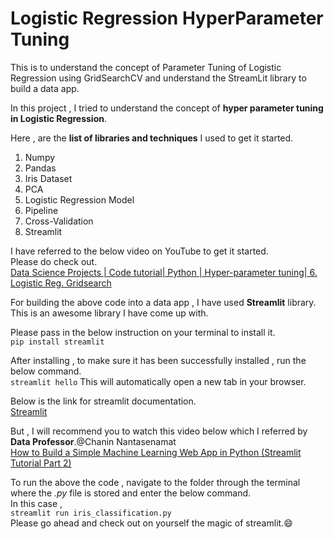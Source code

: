 # Logistic Regression HyperParameter Tuning
This is to understand the concept of Parameter Tuning of Logistic Regression using GridSearchCV and understand the StreamLit library to build a data app.

In this project , I tried to understand the concept of **hyper parameter tuning in Logistic Regression**.</br>

Here , are the **list of libraries and techniques** I used to get it started.

1. Numpy 
2. Pandas
3. Iris Dataset
4. PCA 
5. Logistic Regression Model 
6. Pipeline
7. Cross-Validation 
8. Streamlit 

I have referred to the below video on YouTube to get it started.<br/>
Please do check out.<br/>
[Data Science Projects | Code tutorial| Python | Hyper-parameter tuning| 6. Logistic Reg. Gridsearch](https://youtu.be/Sak_XgE5AjM)

For building the above code into a data app , I have used **Streamlit** library.<br/>
This is an awesome library I have come up with.<br/>

Please pass in the below instruction on your terminal to install it.<br/>
`pip install streamlit`

After installing , to make sure it has been successfully installed , run the below command.<br/>
`streamlit hello`
This will automatically open a new tab in your browser.<br/>

Below is the link for streamlit documentation.<br/>
[Streamlit](https://www.streamlit.io/)

But , I will recommend you to watch this video below which I referred by **Data Professor**.@Chanin Nantasenamat<br/>
[How to Build a Simple Machine Learning Web App in Python (Streamlit Tutorial Part 2)](https://youtu.be/8M20LyCZDOY)

To run the above the code , navigate to the folder through the terminal where the *.py* file is stored and enter the below command.<br/>
In this case ,<br/>
`streamlit run iris_classification.py`
<br/>
Please go ahead and check out on yourself the magic of streamlit.:smile:



